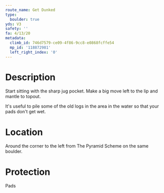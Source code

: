 ```yaml
---
route_name: Get Dunked
type:
  boulder: true
yds: V3
safety: ''
fa: 4/13/20
metadata:
  climb_id: 746d7579-ce09-4f86-9cc8-e0868fcffe54
  mp_id: '118872981'
  left_right_index: '0'
---
```

# Description
Start sitting with the sharp jug pocket. Make a big move left to the lip and mantle to topout.

It's useful to pile some of the old logs in the area in the water so that your pads don't get wet.

# Location
Around the corner to the left from The Pyramid Scheme on the same boulder.

# Protection
Pads
